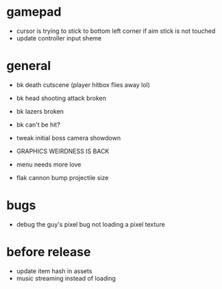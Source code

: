 # gamepad
* cursor is trying to stick to bottom left corner if aim stick is not touched
* update controller input sheme

# general
* bk death cutscene (player hitbox flies away lol)
* bk head shooting attack broken
* bk lazers broken
* bk can't be hit?
* tweak initial boss camera showdown
  
* GRAPHICS WEIRDNESS IS BACK
* menu needs more love
* flak cannon bump projectile size

# bugs
* debug the guy's pixel bug not loading a pixel texture

# before release
* update item hash in assets
* music streaming instead of loading